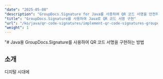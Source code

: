```yaml
---
"date": "2025-05-08"
"description": "GroupDocs.Signature for Java를 사용하여 QR 코드 서명을 안전하게 구현하는 방법을 알아보세요. 이 가이드에서는 설정, 사용자 지정 및 실제 적용 방법을 다룹니다."
"title": "GroupDocs.Signature를 사용하여 Java로 QR 코드 서명 구현"
"url": "/ko/java/qr-code-signatures/implement-qr-code-signatures-groupdocs-signature-java/"
"weight": 1
---
```


"# Java용 GroupDocs.Signature를 사용하여 QR 코드 서명을 구현하는 방법

## 소개

디지털 시대에